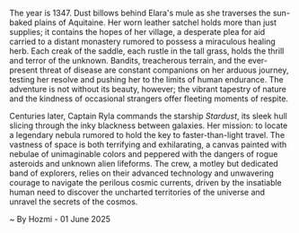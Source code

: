 
The year is 1347.  Dust billows behind Elara's mule as she traverses the sun-baked plains of Aquitaine.  Her worn leather satchel holds more than just supplies; it contains the hopes of her village, a desperate plea for aid carried to a distant monastery rumored to possess a miraculous healing herb.  Each creak of the saddle, each rustle in the tall grass, holds the thrill and terror of the unknown.  Bandits, treacherous terrain, and the ever-present threat of disease are constant companions on her arduous journey, testing her resolve and pushing her to the limits of human endurance.  The adventure is not without its beauty, however; the vibrant tapestry of nature and the kindness of occasional strangers offer fleeting moments of respite.


Centuries later, Captain Ryla commands the starship *Stardust*, its sleek hull slicing through the inky blackness between galaxies.  Her mission: to locate a legendary nebula rumored to hold the key to faster-than-light travel.  The vastness of space is both terrifying and exhilarating, a canvas painted with nebulae of unimaginable colors and peppered with the dangers of rogue asteroids and unknown alien lifeforms.  The crew, a motley but dedicated band of explorers, relies on their advanced technology and unwavering courage to navigate the perilous cosmic currents, driven by the insatiable human need to discover the uncharted territories of the universe and unravel the secrets of the cosmos.

~ By Hozmi - 01 June 2025
